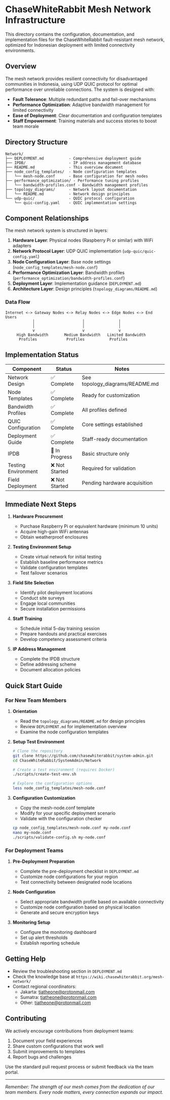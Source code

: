 # ChaseWhiteRabbit Mesh Network Infrastructure

This directory contains the configuration, documentation, and implementation files for the ChaseWhiteRabbit fault-resistant mesh network, optimized for Indonesian deployment with limited connectivity environments.

## Overview

The mesh network provides resilient connectivity for disadvantaged communities in Indonesia, using UDP QUIC protocol for optimal performance over unreliable connections. The system is designed with:

- **Fault Tolerance**: Multiple redundant paths and fail-over mechanisms
- **Performance Optimization**: Adaptive bandwidth management for limited connectivity
- **Ease of Deployment**: Clear documentation and configuration templates
- **Staff Empowerment**: Training materials and success stories to boost team morale

## Directory Structure

```
Network/
├── DEPLOYMENT.md           - Comprehensive deployment guide
├── IPDB/                   - IP address management database
├── README.md               - This overview document
├── node_config_templates/  - Node configuration templates
│   └── mesh-node.conf      - Base configuration for mesh nodes
├── performance_optimization/ - Performance tuning profiles
│   └── bandwidth-profiles.conf - Bandwidth management profiles
├── topology_diagrams/      - Network layout documentation
│   └── README.md           - Network design principles
└── udp-quic/               - QUIC protocol configuration
    └── quic-config.yaml    - QUIC implementation settings
```

## Component Relationships

The mesh network system is structured in layers:

1. **Hardware Layer**: Physical nodes (Raspberry Pi or similar) with WiFi adapters
2. **Network Protocol Layer**: UDP QUIC implementation (`udp-quic/quic-config.yaml`)
3. **Node Configuration Layer**: Base node settings (`node_config_templates/mesh-node.conf`)
4. **Performance Optimization Layer**: Bandwidth profiles (`performance_optimization/bandwidth-profiles.conf`)
5. **Deployment Layer**: Implementation guidance (`DEPLOYMENT.md`)
6. **Architecture Layer**: Design principles (`topology_diagrams/README.md`)

### Data Flow

```
Internet <-> Gateway Nodes <-> Relay Nodes <-> Edge Nodes <-> End Users
            │                     │               │
            │                     │               │
            v                     v               v
     High Bandwidth       Medium Bandwidth   Limited Bandwidth
      Profiles             Profiles           Profiles
```

## Implementation Status

| Component | Status | Notes |
|-----------|--------|-------|
| Network Design | ✅ Complete | See topology_diagrams/README.md |
| Node Templates | ✅ Complete | Ready for customization |
| Bandwidth Profiles | ✅ Complete | All profiles defined |
| QUIC Configuration | ✅ Complete | Core settings established |
| Deployment Guide | ✅ Complete | Staff-ready documentation |
| IPDB | 🔄 In Progress | Basic structure only |
| Testing Environment | ❌ Not Started | Required for validation |
| Field Deployment | ❌ Not Started | Pending hardware acquisition |

## Immediate Next Steps

1. **Hardware Procurement**
   - Purchase Raspberry Pi or equivalent hardware (minimum 10 units)
   - Acquire high-gain WiFi antennas
   - Obtain weatherproof enclosures

2. **Testing Environment Setup**
   - Create virtual network for initial testing
   - Establish baseline performance metrics
   - Validate configuration templates
   - Test failover scenarios

3. **Field Site Selection**
   - Identify pilot deployment locations
   - Conduct site surveys
   - Engage local communities
   - Secure installation permissions

4. **Staff Training**
   - Schedule initial 5-day training session
   - Prepare handouts and practical exercises
   - Develop competency assessment criteria

5. **IP Address Management**
   - Complete the IPDB structure
   - Define addressing scheme
   - Document allocation policies

## Quick Start Guide

### For New Team Members

1. **Orientation**
   - Read the `topology_diagrams/README.md` for design principles
   - Review `DEPLOYMENT.md` for implementation overview
   - Examine the node configuration templates

2. **Setup Test Environment**
   ```bash
   # Clone the repository
   git clone https://github.com/chasewhiterabbit/system-admin.git
   cd ChaseWhiteRabbit/SystemAdmin/Network
   
   # Create a test environment (requires Docker)
   ./scripts/create-test-env.sh
   
   # Explore the configuration options
   less node_config_templates/mesh-node.conf
   ```

3. **Configuration Customization**
   - Copy the mesh-node.conf template
   - Modify for your specific deployment scenario
   - Validate with the configuration checker
   ```bash
   cp node_config_templates/mesh-node.conf my-node.conf
   nano my-node.conf
   ./scripts/validate-config.sh my-node.conf
   ```

### For Deployment Teams

1. **Pre-Deployment Preparation**
   - Complete the pre-deployment checklist in `DEPLOYMENT.md`
   - Customize node configurations for your region
   - Test connectivity between designated node locations

2. **Node Configuration**
   - Select appropriate bandwidth profile based on available connectivity
   - Customize node configuration based on physical location
   - Generate and secure encryption keys

3. **Monitoring Setup**
   - Configure the monitoring dashboard
   - Set up alert thresholds
   - Establish reporting schedule

## Getting Help

- Review the troubleshooting section in `DEPLOYMENT.md`
- Check the knowledge base at `https://wiki.chasewhiterabbit.org/mesh-network/`
- Contact regional coordinators:
  - Jakarta: tiatheone@protonmail.com
  - Sumatra: tiatheone@protonmail.com
  - Other: tiatheone@protonmail.com

## Contributing

We actively encourage contributions from deployment teams:

1. Document your field experiences
2. Share custom configurations that work well
3. Submit improvements to templates
4. Report bugs and challenges

Use the standard pull request process or submit feedback via the team portal.

---

*Remember: The strength of our mesh comes from the dedication of our team members. Every node matters, every connection expands our impact.*

